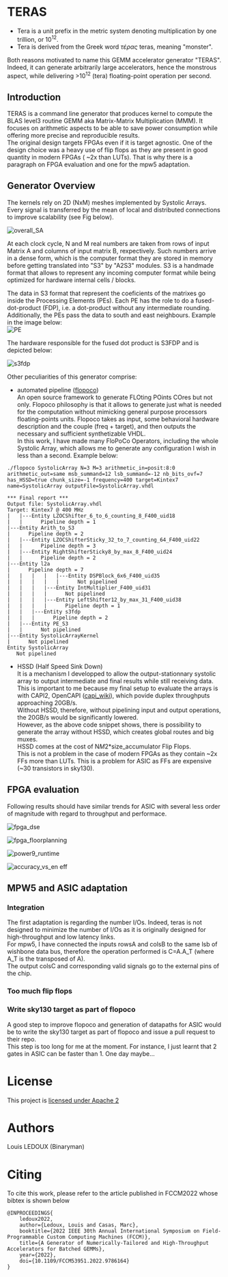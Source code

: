 # TERAS

* Tera is a unit prefix in the metric system denoting multiplication by one trillion, or 10<sup>12</sup>.
* Tera is derived from the Greek word *τέρας* teras, meaning "monster".

Both reasons motivated to name this GEMM accelerator generator "TERAS". Indeed, it can generate arbitrarily large accelerators, hence the monstrous aspect, while delivering >10<sup>12</sup> (tera) floating-point operation per second.

## Introduction

TERAS is a command line generator that produces kernel to compute the BLAS level3 routine GEMM aka Matrix-Matrix Multiplication (MMM). It focuses on arithmetic aspects to be able to save power consumption while offering more precise and reproducible results.  
The original design targets FPGAs even if it is target agnostic. One of the design choice was a heavy use of flip flops as they are present in good quantity in modern FPGAs ( ~2x than LUTs). That is why there is a paragraph on FPGA evaluation and one for the mpw5 adaptation.

## Generator Overview

The kernels rely on 2D (NxM) meshes implemented by Systolic Arrays. Every signal is transferred by the mean of local and distributed connections to improve scalability (see Fig below). 
  
![overall_SA](https://user-images.githubusercontent.com/937470/161559284-bda5cf49-2cf6-426a-a57b-295eebc6874b.png)


At each clock cycle, N and M real numbers are taken from rows of input Matrix A and columns of input matrix B, rexpectively. Such numbers arrive in a dense form, which is the computer format they are stored in memory before getting translated into "S3" by "A2S3" modules. S3 is a handmade format that allows to represent any incoming computer format while being optimized for hardware internal cells /  blocks.

The data in S3 format that represent the coeficients of the matrixes go inside the Processing Elements (PEs). Each PE has the role to do a fused-dot-product (FDP), i.e. a dot-product without any intermediate rounding. Additionally, the PEs pass the data to south and east neighbours. Example in the image below:  
![PE](https://user-images.githubusercontent.com/937470/161559537-d5735fe3-31c7-48f2-baac-6a2b806efcbf.png)

The hardware responsible for the fused dot product is S3FDP and is depicted below:  
  
![s3fdp](https://user-images.githubusercontent.com/937470/161559861-dd94410d-38a9-4bf8-9945-821b69895a8f.png)


Other peculiarities of this generator comprise:

* automated pipeline ([flopoco](https://flopoco.org/))  
An open source framework to generate FLOting POints COres but not only. Flopoco philosophy is that it allows to generate just what is needed for the computation without mimicking general purpose processors floating-points units. Flopoco takes as input, some behavioral hardware description and the couple (freq + target), and then outputs the necessary and sufficient synthetizable VHDL.  
In this work, I have made many FloPoCo Operators, including the whole Systolic Array, which allows me to generate any configuration I wish in less than a second. Example below:  

```
./flopoco SystolicArray N=3 M=3 arithmetic_in=posit:8:0 arithmetic_out=same msb_summand=12 lsb_summand=-12 nb_bits_ovf=7 has_HSSD=true chunk_size=-1 frequency=400 target=Kintex7 name=SystolicArray outputFile=SystolicArray.vhdl

*** Final report ***
Output file: SystolicArray.vhdl
Target: Kintex7 @ 400 MHz
|   |---Entity LZOCShifter_6_to_6_counting_8_F400_uid18
|   |      Pipeline depth = 1
|---Entity Arith_to_S3
|      Pipeline depth = 2
|   |---Entity LZOCShifterSticky_32_to_7_counting_64_F400_uid22
|   |      Pipeline depth = 3
|   |---Entity RightShifterSticky8_by_max_8_F400_uid24
|   |      Pipeline depth = 2
|---Entity l2a
|      Pipeline depth = 7
|   |   |   |   |---Entity DSPBlock_6x6_F400_uid35
|   |   |   |   |      Not pipelined
|   |   |   |---Entity IntMultiplier_F400_uid31
|   |   |   |      Not pipelined
|   |   |   |---Entity LeftShifter12_by_max_31_F400_uid38
|   |   |   |      Pipeline depth = 1
|   |   |---Entity s3fdp
|   |   |      Pipeline depth = 2
|   |---Entity PE_S3
|   |      Not pipelined
|---Entity SystolicArrayKernel
|      Not pipelined
Entity SystolicArray
   Not pipelined

```


* HSSD (Half Speed Sink Down)  
It is a mechanism I developped to allow the output-stationnary systolic array to output intermediate and final results while still receiving data.  
This is important to me because my final setup to evaluate the arrays is with CAPI2, OpenCAPI ([capi_wiki](https://en.wikipedia.org/wiki/Coherent_Accelerator_Processor_Interface)), which povide duplex throughputs approaching 20GB/s.  
Without HSSD, therefore, without pipelining input and output operations, the 20GB/s would be significantly lowered.  
However, as the above code snippet shows, there is possibility to generate the array without HSSD, which creates global routes and big muxes.  
HSSD comes at the cost of N*M*2*size_accumulator Flip Flops.  
This is not a problem in the case of modern FPGAs as they contain ~2x FFs more than LUTs. This is a problem for ASIC as FFs are expensive (~30 transistors in sky130).

## FPGA evaluation

Following results should have similar trends for ASIC with several less order of magnitude with regard to throughput and performace.
  
![fpga_dse](https://user-images.githubusercontent.com/937470/161560423-e654d06a-f39e-46b4-aeec-1d6739de8396.png)

![fpga_floorplanning](https://user-images.githubusercontent.com/937470/161560261-af9f6d1a-434a-4d74-aeea-5e722e9bc8b5.png)

![power9_runtime](https://user-images.githubusercontent.com/937470/161560583-5ad7011e-e3c7-4923-a9a8-28a448d63288.png)

![accuracy_vs_en eff](https://user-images.githubusercontent.com/937470/159266031-37893968-c0dd-47cf-9bf4-97b38a5baa04.png)



## MPW5 and ASIC adaptation

### Integration
The first adaptation is regarding the number I/Os. Indeed, teras is not designed to minimize the number of I/Os as it is originally designed for high-throughput and low latency links.  
For mpw5, I have connected the inputs rowsA and colsB to the same lsb of wishbone data bus, therefore the operation performed is C=A.A_T (where A_T is the transposed of A).  
The output colsC and corresponding valid signals go to the external pins of the chip.  

### Too much flip flops

### Write sky130 target as  part of flopoco
A good step to improve flopoco and generation of datapaths for ASIC would be to write the sky130 target as part of flopoco and issue a pull request to their repo.  
This step is too long for me at the moment. For instance, I just learnt that 2 gates in ASIC can be faster than 1. One day maybe...


# License

This project is [licensed under Apache 2](LICENSE)

# Authors

Louis LEDOUX (Binaryman)

# Citing

To cite this work, please refer to the article published in FCCM2022 whose bibtex is shown below

```
@INPROCEEDINGS{
    ledoux2022,  
    author={Ledoux, Louis and Casas, Marc},
    booktitle={2022 IEEE 30th Annual International Symposium on Field-Programmable Custom Computing Machines (FCCM)},
    title={A Generator of Numerically-Tailored and High-Throughput Accelerators for Batched GEMMs},
    year={2022},
    doi={10.1109/FCCM53951.2022.9786164}
}
```
